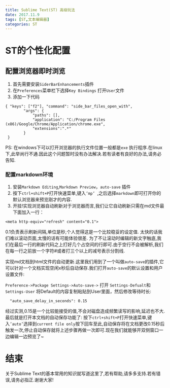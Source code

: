 ```yaml
---
title: Sublime Text(ST) 高级玩法
date: 2017.11.9
tags: [ST,文本编辑器]
categories: ST
---
```


# ST的个性化配置

## 配置浏览器即时浏览
1. 首先需要安装```SiderBarEnhancements```插件
2. 在```Preferences```菜单栏下选择```Key Bindings``` 打开```User```文件
3. 添加一下代码

```
{ "keys": ["f2"], "command": "side_bar_files_open_with",
        "args": {
            "paths": [],
            "application": "C:/Program Files (x86)/Google/Chrome/Application/chrome.exe",
            "extensions":".*"
        }
 }
```
PS: 在windows下可以打开浏览器的执行文件位置一般都是```exe```
执行程序.在linux下,此举尚行不通.因此这个问题暂时没有办法解决.若有读者有良好的办法,请务必告知.

### 配置markdown环境
1. 安装```Markdown Editing```,```Markdown Preview```，```auto-save``` 插件
2. 按下```ctrl+shift+P```打开快速菜单,键入```’mp’ ```,之后选择```markdown```即可打开你的默认浏览器来预览刚才的内容.
3. 开挂!实现浏览器自动刷新对于浏览器而言,我们让它自动刷新只需在md文件最下面加入一行：

```
<meta http-equiv="refresh" content="0.1">
```
0.1负责表示刷新间隔,单位是秒,个人觉得这是一个比较稳妥的设定值.
太快的话我们难以滚动页面,太慢的话有可能体验很差.
为了不让滚动时编辑的新文字触底,我们在最后一行的刷新代码之上打好几个占空间的行即可.由于空行不会被解析,我们在每一行之前放一个字符#或者打三个以上的减号表示分割线.

实现md文档到html文件的自动更新.这里我们用到了一个叫做```auto-save```的插件,它可以针对一个文档实现空闲x秒后自动保存.我们打开```auto-save```的默认设置和用户设置文件:

```Preference->Package Settings->Auto-save->``` 打开 ```Settings-Defualt```和```Settings-User```
将Default的内容复制粘贴到User里面，然后修改等待时长:

```
  "auto_save_delay_in_seconds": 0.15
```
经过实测,0.15是一个比较能接受的值,不会对磁盘造成频繁读写的影响,延迟也不大.最后就是打开本文档的自动保存功能了:
按下```ctrl+shift+P```打开快速菜单,键入```’auto’```选择到```current file only```按下回车至此,自动保存将在文档更改0.15秒后触发一次,停止自动保存就将上述步骤再做一次即可.现在我们就能够开双侧窗口一边编辑一边预览了~

# 结束
关于Sublime Text的基本常用的知识就写道这里了,若有帮助,请多多支持.若有错误,请务必指正.谢谢大家!
